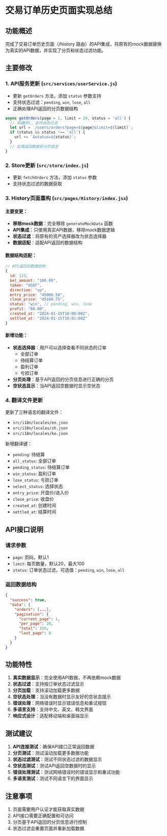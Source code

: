 # 交易订单历史页面实现总结

## 功能概述

完成了交易订单历史页面（/history 路由）的API集成，将原有的mock数据替换为真实的API数据，并实现了分页和状态过滤功能。

## 主要修改

### 1. API服务更新 (`src/services/userService.js`)

- 更新 `getOrders` 方法，添加 `status` 参数支持
- 支持状态过滤：`pending`, `win`, `lose`, `all`
- 正确处理API返回的分页数据结构

```javascript
async getOrders(page = 1, limit = 20, status = 'all') {
  // 构建URL，支持状态过滤
  let url = `/users/orders?page=${page}&limit=${limit}`;
  if (status && status !== 'all') {
    url += `&status=${status}`;
  }
  // 处理返回数据和分页信息
}
```

### 2. Store更新 (`src/store/index.js`)

- 更新 `fetchOrders` 方法，添加 `status` 参数
- 支持状态过滤的数据获取

### 3. History页面重构 (`src/pages/History/index.jsx`)

#### 主要变更：
- **移除mock数据**：完全移除 `generateMockData` 函数
- **API集成**：只使用真实API数据，移除mock数据逻辑
- **状态过滤**：将原有的资产选择器改为状态选择器
- **数据适配**：适配API返回的数据结构

#### 数据结构适配：
```javascript
// API返回的数据结构
{
  id: 123,
  bet_amount: "100.00",
  token: "USDT", 
  direction: "up",
  entry_price: "45000.50",
  close_price: "45100.75",
  status: "win", // pending, win, lose
  profit: "80.00",
  created_at: "2024-01-15T10:00:00Z",
  settled_at: "2024-01-15T10:01:00Z"
}
```

#### 新增功能：
- **状态选择器**：用户可以选择查看不同状态的订单
  - 全部订单
  - 待结算订单
  - 盈利订单
  - 亏损订单
- **分页处理**：基于API返回的分页信息进行正确的分页
- **空状态显示**：当API返回空数据时显示空状态

### 4. 翻译文件更新

更新了三种语言的翻译文件：
- `src/i18n/locales/en.json`
- `src/i18n/locales/zh.json` 
- `src/i18n/locales/ko.json`

新增翻译键：
- `pending`: 待结算
- `all_status`: 全部订单
- `pending_status`: 待结算订单
- `win_status`: 盈利订单
- `lose_status`: 亏损订单
- `select_status`: 选择状态
- `entry_price`: 开盘价/进入价
- `close_price`: 收盘价
- `created_at`: 创建时间
- `settled_at`: 结算时间

## API接口说明

### 请求参数
- `page`: 页码，默认1
- `limit`: 每页数量，默认20，最大100
- `status`: 订单状态过滤，可选值：`pending`, `win`, `lose`, `all`

### 返回数据结构
```json
{
  "success": true,
  "data": {
    "orders": [...],
    "pagination": {
      "current_page": 1,
      "per_page": 20,
      "total": 150,
      "last_page": 8
    }
  }
}
```

## 功能特性

1. **真实数据显示**：完全使用API数据，不再依赖mock数据
2. **状态过滤**：支持按订单状态过滤显示
3. **分页加载**：支持滚动加载更多数据
4. **空状态处理**：当没有数据时显示友好的空状态提示
5. **错误处理**：网络错误时显示错误信息和重试按钮
6. **多语言支持**：支持中文、英文、韩文界面
7. **响应式设计**：适配移动端和桌面端显示

## 测试建议

1. **API连接测试**：确保API接口正常返回数据
2. **分页测试**：测试滚动加载更多数据功能
3. **状态过滤测试**：测试不同状态过滤的数据显示
4. **空状态测试**：测试API返回空数据时的显示
5. **错误处理测试**：测试网络错误时的错误显示和重试功能
6. **多语言测试**：测试不同语言下的界面显示

## 注意事项

1. 页面需要用户认证才能获取真实数据
2. API接口需要正确配置和可访问
3. 分页基于API返回的分页信息进行控制
4. 状态过滤会重置页面并重新加载数据
